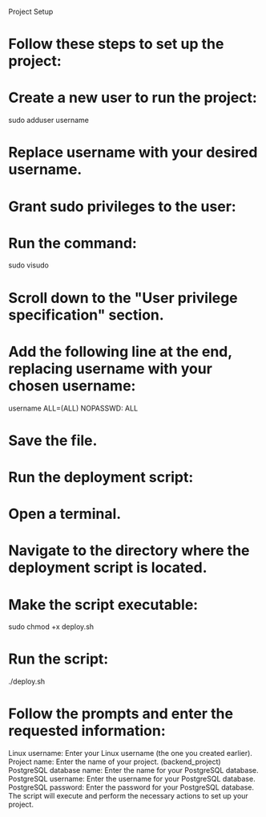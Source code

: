Project Setup

# Follow these steps to set up the project:

# Create a new user to run the project:

sudo adduser username
# Replace username with your desired username.

# Grant sudo privileges to the user:

# Run the command:
sudo visudo

# Scroll down to the "User privilege specification" section.
# Add the following line at the end, replacing username with your chosen username:
username ALL=(ALL) NOPASSWD: ALL

# Save the file.
# Run the deployment script:

# Open a terminal.
# Navigate to the directory where the deployment script is located.
# Make the script executable:
sudo chmod +x deploy.sh

# Run the script:
./deploy.sh

# Follow the prompts and enter the requested information:
Linux username: Enter your Linux username (the one you created earlier).
Project name: Enter the name of your project. (backend_project)
PostgreSQL database name: Enter the name for your PostgreSQL database.
PostgreSQL username: Enter the username for your PostgreSQL database.
PostgreSQL password: Enter the password for your PostgreSQL database.
The script will execute and perform the necessary actions to set up your project.

